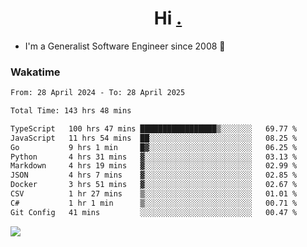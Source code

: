 <h1 align="center">Hi <a href="https://www.hackerrank.com/erasmosaraujo">.</a></h1>
 
- I'm a Generalist Software Engineer  since 2008 🚀
<!--  
<p align="left">
  <a href="https://github.com/erasmosoares/github-readme-stats">
    <img
      align="center"
      src="https://github-readme-stats.vercel.app/api/top-langs/?username=erasmosoares&theme=radical&layout=compact"
    />
  </a>
  <a href="https://github.com/erasmosoares/github-readme-stats">
    [![Harlok's WakaTime stats](https://github-readme-stats.vercel.app/api/wakatime?username=ffflabs)](https://github.com/anuraghazra/github-readme-stats)
  </a>
</p>

<!--
 ### Repo 
 
<p align="left">
 <a href="https://github.com/erasmosoares/github-readme-stats">
    <img
      align="center"
      height="165"
      src="https://github-readme-stats.vercel.app/api/pin?username=erasmosoares&repo=sample-node&title_color=fff&icon_color=f9f9f9&text_color=9f9f9f&bg_color=151515"
    />
  </a>
  <a href="https://github.com/erasmosoares/github-readme-stats">
    <img
      align="center"
      height="165"
      src="https://github-readme-stats.vercel.app/api/pin?username=erasmosoares&repo=sample-node&title_color=fff&icon_color=f9f9f9&text_color=9f9f9f&bg_color=151515"
    />
  </a>
</p>
-->

 ### Wakatime 

<!--START_SECTION:waka-->

```txt
From: 28 April 2024 - To: 28 April 2025

Total Time: 143 hrs 48 mins

TypeScript   100 hrs 47 mins █████████████████▒░░░░░░░   69.77 %
JavaScript   11 hrs 54 mins  ██░░░░░░░░░░░░░░░░░░░░░░░   08.25 %
Go           9 hrs 1 min     █▓░░░░░░░░░░░░░░░░░░░░░░░   06.25 %
Python       4 hrs 31 mins   ▓░░░░░░░░░░░░░░░░░░░░░░░░   03.13 %
Markdown     4 hrs 19 mins   ▓░░░░░░░░░░░░░░░░░░░░░░░░   02.99 %
JSON         4 hrs 7 mins    ▓░░░░░░░░░░░░░░░░░░░░░░░░   02.85 %
Docker       3 hrs 51 mins   ▓░░░░░░░░░░░░░░░░░░░░░░░░   02.67 %
CSV          1 hr 27 mins    ▒░░░░░░░░░░░░░░░░░░░░░░░░   01.01 %
C#           1 hr 1 min      ▒░░░░░░░░░░░░░░░░░░░░░░░░   00.71 %
Git Config   41 mins         ░░░░░░░░░░░░░░░░░░░░░░░░░   00.47 %
```

<!--END_SECTION:waka-->

![](https://komarev.com/ghpvc/?username=erasmosoares&color=brightgreen)
